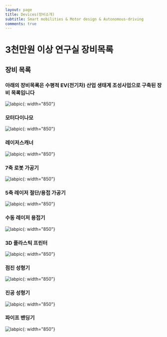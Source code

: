 ```yaml
---
layout: page
title: Devices(장비소개)
subtitle: Smart mobilities & Motor design & Autonomous-driving
comments: true
---
```


# 3천만원 이상 연구실 장비목록

## 장비 목록

### **아래의 장비목록은 수평적 EV(전기차) 산업 생태계 조성사업으로 구축된 장비 목록입니다**
![labpic](https://github.com/hrchalab/hrchalab.github.io/blob/master/assets/facilities/그림1.png?raw=true){: width="850"}

### **모터다이나모**
![labpic](https://github.com/hrchalab/hrchalab.github.io/blob/master/assets/facilities/다이나모.png?raw=true){: width="850"}

### **레이저스캐너**
![labpic](https://github.com/hrchalab/hrchalab.github.io/blob/master/assets/facilities/레이저스캐너.png?raw=true){: width="850"}

### **7축 로봇 가공기**
![labpic](https://github.com/hrchalab/hrchalab.github.io/blob/master/assets/facilities/로봇.png?raw=true){: width="850"}

### **5축 레이저 절단/용접 가공기**
![labpic](https://github.com/hrchalab/hrchalab.github.io/blob/master/assets/facilities/레이저.png?raw=true){: width="850"}

### **수동 레이저 용접기**
![labpic](https://github.com/hrchalab/hrchalab.github.io/blob/master/assets/facilities/수동레이저.png?raw=true){: width="850"}

### **3D 플라스틱 프린터**
![labpic](https://github.com/hrchalab/hrchalab.github.io/blob/master/assets/facilities/3d프린터.png?raw=true){: width="850"}

### **점진 성형기**
![labpic](https://github.com/hrchalab/hrchalab.github.io/blob/master/assets/facilities/점진성형기.png?raw=true){: width="850"}

### **진공 성형기**
![labpic](https://github.com/hrchalab/hrchalab.github.io/blob/master/assets/facilities/진공성형기.png?raw=true){: width="850"}

### **파이프 밴딩기**
![labpic](https://github.com/hrchalab/hrchalab.github.io/blob/master/assets/facilities/파이프밴딩기.png?raw=true){: width="850"}






